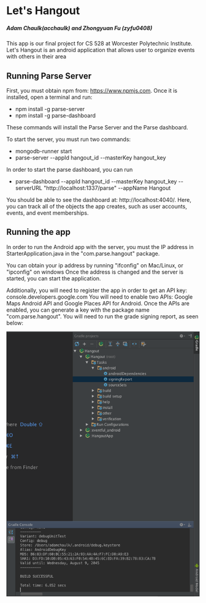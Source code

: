 # Let's Hangout
##### Adam Chaulk(acchaulk) and Zhongyuan Fu (zyfu0408)
This app is our final project for CS 528 at Worcester Polytechnic Institute. Let's Hangout is an
android application that allows user to organize events with others in their area

## Running Parse Server
First, you must obtain npm from: https://www.npmjs.com. Once it is installed, open a terminal and run:
- npm install -g parse-server
- npm install -g parse-dashboard

These commands will install the Parse Server and the Parse dashboard.

To start the server, you must run two commands:
- mongodb-runner start
- parse-server --appId hangout_id --masterKey hangout_key

In order to start the parse dashboard, you can run
- parse-dashboard --appId hangout_id --masterKey hangout_key --serverURL "http://localhost:1337/parse" --appName Hangout

You should be able to see the dashboard at: http://localhost:4040/. Here, you can track all of the objects the app creates,
such as user accounts, events, and event memberships.

## Running the app
In order to run the Android app with the server, you must the IP address in StarterApplication.java in the
"com.parse.hangout" package.

You can obtain your ip address by running "ifconfig" on Mac/Linux, or "ipconfig" on windows
Once the address is changed and the server is started, you can start the application.

Additionally, you will need to register the app in order to get an API key: console.developers.google.com
You will need to enable two APIs: Google Maps Android API and Google Places API for Android. Once the APIs are enabled, you can generate a key with the package name "com.parse.hangout". You will need to run the grade signing report, as seen below:

![Gradle signingReport image](/images/gradle.png)

